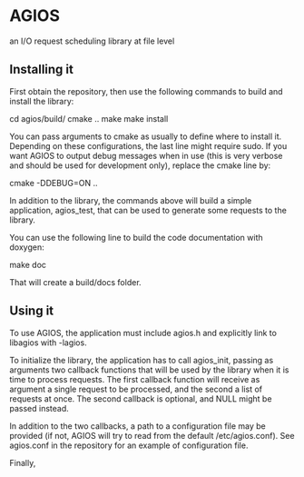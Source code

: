 # AGIOS

an I/O request scheduling library at file level

## Installing it

First obtain the repository, then use the following commands to build and install the library:

cd agios/build/
cmake ..
make
make install

You can pass arguments to cmake as usually to define where to install it. Depending on these configurations, the last line might require sudo.
If you want AGIOS to output debug messages when in use (this is very verbose and should be used for development only), replace the cmake line by:

cmake -DDEBUG=ON ..

In addition to the library, the commands above will build a simple application, agios_test, that can be used to generate some requests to the library.

You can use the following line to build the code documentation with doxygen:

make doc

That will create a build/docs folder.

## Using it

To use AGIOS, the application must include agios.h and explicitly link to libagios with -lagios. 

To initialize the library, the application has to call agios_init, passing as arguments two callback functions that will be used by the library when it is time to process requests. The first callback function will receive as argument a single request to be processed, and the second a list of requests at once. The second callback is optional, and NULL might be passed instead. 

In addition to the two callbacks, a path to a configuration file may be provided (if not, AGIOS will try to read from the default /etc/agios.conf). See agios.conf in the repository for an example of configuration file.

Finally, 






